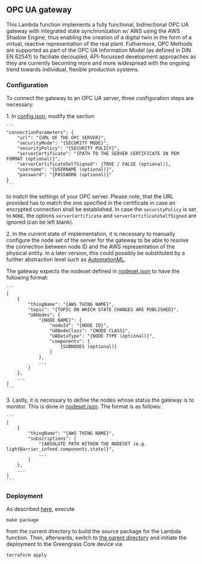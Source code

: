 ## OPC UA gateway

This Lambda function implements a fully functional, bidirectional OPC UA gateway
with integrated state synchronization w/ AWS using the AWS Shadow Engine, thus
enabling the creation of a digital twin in the form of a virtual, reactive
representation of the real plant. Futhermore, OPC Methods are supported as
part of the OPC UA Information Model (as defined in DIN EN 62541) to faciliate
decoupled, API-focussed development approaches as they are currently becoming
more and more widespread with the ongoing trend towards individual, flexible
production systems.

### Configuration

To connect the gateway to an OPC UA server, three configuration steps are
necessary:

1\. In [config.json](https://github.com/CVH-Lernfabrik/serverless_plc/tree/master/aws/greengrass/lambdas/opcua_gw/config.json), modify the section

    ```
    "connectionParameters": {
        "url": "{URL OF THE OPC SERVER}",
        "securityMode": "{SECURITY MODE}",
        "securityPolicy": "{SECURITY POLICY}",
        "serverCertificate": "{PATH TO THE SERVER CERTIFICATE IN PEM FORMAT (optional)}",
        "serverCertificateSelfSigned": {TRUE / FALSE (optional)},
        "username": "{USERNAME (optional)}",
        "password": "{PASSWORD (optional)}"
    }
    ```

to match the settings of your OPC server. Please note, that the URL provided
has to match the one specified in the certificate in case an encrypted
connection shall be established. In case the `securityPolicy` is set to `NONE`,
the options `serverCertificate` and `serverCertificateSelfSigned` are ignored
(can be left blank).

2\. In the current state of implementation, it is necessary to manually configure
the node set of the server for the gateway to be able to resolve the connection
between node ID and the AWS representation of the physical entity. In a later
version, this could possibly be substituted by a further abstraction level such
as [AutomationML](https://www.automationml.org/o.red.c/home.html).

The gateway expects the nodeset defined in
[nodeset.json](https://github.com/CVH-Lernfabrik/serverless_plc/tree/master/aws/greengrass/lambdas/opcua_gw/config.json) to have the following format:

    ```
    [
        {
            "thingName": "{AWS THING NAME}",
            "topic": "{TOPIC ON WHICH STATE CHANGES ARE PUBLISHED}",
            "UANodes": {
                "{NODE NAME}": {
                    "nodeId": "{NODE ID}",
                    "UANodeClass": "{NODE CLASS}",
                    "UADataType": "{NODE TYPE (optional)}",
                    "components": {
                        {SUBNODES (optional)}
                    }
                },
                ...
            }
        },
        ...
    ]
    ```

3\. Lastly, it is necessary to define the nodes whose status the gateway is to
monitor. This is done in
[nodeset.json](https://github.com/CVH-Lernfabrik/serverless_plc/tree/master/aws/greengrass/lambdas/opcua_gw/subscriptions.json). The format is as follows:

    ```
    [
        {
            "thingName": "{AWS THING NAME}",
            "subscriptions": [
                "{ABSOLUTE PATH WITHIN THE NODESET (e.g. lightBarrier_infeed.components.state)}",
                ...
            ]
        },
        ...
    ]
    ```

### Deployment

As described
[here](https://github.com/CVH-Lernfabrik/serverless_plc/tree/master/aws/greengrass/lambdas),
execute

    make package

from the current directory to build the source package for the Lambda function.
Then, afterwards, switch to
[the parent directory](https://github.com/CVH-Lernfabrik/serverless_plc/tree/master/aws/greengrass/lambdas)
and initiate the deployment to the Greengrass Core device via

    terraform apply
